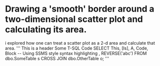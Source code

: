 # Drawing a 'smooth' border around a two-dimensional scatter plot and calculating its area.

i explored how one can treat a scatter plot as a 2-d area and calculate that area. 
'''
This is a header
Some T-SQL Code
SELECT This, [Is], A, Code, Block -- Using SSMS style syntax highlighting
    , REVERSE('abc')
FROM dbo.SomeTable s
    CROSS JOIN dbo.OtherTable o;
'''
